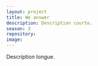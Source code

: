 ```yaml
---
layout: project
title: We answer
description: Description courte.
season: 3
repository:
image:
---
```


Description longue.
